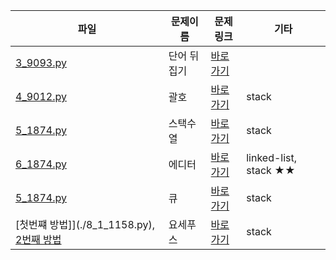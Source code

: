 | 파일 | 문제이름 | 문제링크 | 기타 |
| ---- | ------- | -------- | ---- |
| [3_9093.py](./3_9093.py) | 단어 뒤집기 | [바로가기](https://www.acmicpc.net/problem/9093) | |
| [4_9012.py](./4_9012.py) | 괄호 | [바로가기](https://www.acmicpc.net/problem/9012) | stack |
| [5_1874.py](./5_1874.py) | 스택수열 | [바로가기](https://www.acmicpc.net/problem/1874) | stack |
| [6_1874.py](./6_1406.py) | 에디터 | [바로가기](https://www.acmicpc.net/problem/1406) | linked-list, stack ★★ |
| [5_1874.py](./7_10845.py) | 큐 | [바로가기](https://www.acmicpc.net/problem/10845) | stack |
| [첫번쨰 방법]](./8_1_1158.py), [2번째 방법](8_2_1158.py) | 요세푸스 | [바로가기](https://www.acmicpc.net/problem/1158) | stack |